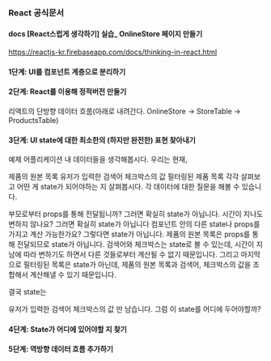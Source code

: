 ### React 공식문서 
#### docs [React스럽게 생각하기] 실습_ OnlineStore 페이지 만들기
https://reactjs-kr.firebaseapp.com/docs/thinking-in-react.html

#### 1단계: UI를 컴포넌트 계층으로 분리하기

#### 2단계: React를 이용해 정적버전 만들기
리액트의 단방향 데이터 흐름(아래로 내려간다. OnlineStore -> StoreTable -> ProductsTable)

#### 3단계: UI state에 대한 최소한의 (하지만 완전한) 표현 찾아내기<br>
예제 어플리케이션 내 데이터들을 생각해봅시다. 우리는 현재,

제품의 원본 목록
유저가 입력한 검색어
체크박스의 값
필터링된 제품 목록
각각 살펴보고 어떤 게 state가 되어야하는 지 살펴봅시다. 각 데이터에 대한 질문을 해볼 수 있습니다.

부모로부터 props를 통해 전달됩니까? 그러면 확실히 state가 아닙니다.
시간이 지나도 변하지 않나요? 그러면 확실히 state가 아닙니다
컴포넌트 안의 다른 state나 props를 가지고 계산 가능한가요? 그렇다면 state가 아닙니다.
제품의 원본 목록은 props를 통해 전달되므로 state가 아닙니다. 
검색어와 체크박스는 state로 볼 수 있는데, 시간이 지남에 따라 변하기도 하면서 다른 것들로부터 계산될 수 없기 때문입니다. 그리고 마지막으로 필터링된 목록은 state가 아닌데, 제품의 원본 목록과 검색어, 체크박스의 값을 조합해서 계산해낼 수 있기 때문입니다.

결국 state는

유저가 입력한 검색어
체크박스의 값
만 남습니다. 그럼 이 state를 어디에 두어야할까?
#### 4단계: State가 어디에 있어야할 지 찾기<br>

#### 5단계: 역방향 데이터 흐름 추가하기

